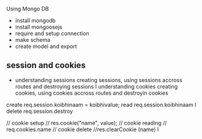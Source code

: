 Using Mongo DB

- install mongodb
- install mongoosejs
- require and setup connection
- make schema
- create model and export


## session and cookies

- understanding sessions
creating sessions, using sessions accross routes and destroying
sessions
I
understanding cookies
creating cookies, using cookies accross routes and destroyin
cookies


create
req.session.koibhinaam = koibhivalue;
read
req.session.koibhinaam
I
delete
req.session.destroy


// cookie setup
// res.cookie("name", value);
// cookie reading
// req.cookies.name
// cookie delete
//res.clearCookie (name) I